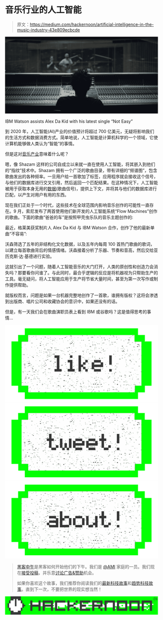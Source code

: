 # 音乐行业的人工智能

> 原文：<https://medium.com/hackernoon/artificial-intelligence-in-the-music-industry-43e809ecbcde>

![](img/f58684b75e56ce83ff606b9f4c5c6b9f.png)

IBM Watson assists Alex Da Kid with his latest single “Not Easy”

到 2020 年，人工智能(AI)产业的价值预计将超过 700 亿美元，无疑将影响我们的生活方式和数据消费方式。简单地说，人工智能是计算机科学的一个领域，它使计算机能够做人类认为“智能”的事情。

但是这对[音乐产业](https://goo.gl/w8fLgi)意味着什么呢？

嗯，像 Shazam 这样的公司自成立以来就一直在使用人工智能，将其嵌入到他们的“指纹”技术中。Shazam 拥有一个广泛的歌曲目录，带有详细的“频谱图”，包含歌曲发出的各种频率。一旦用户给一首歌加了标签，应用程序就会接收这个信号，与他们的数据库进行交叉引用，然后返回一个匹配结果。在这种情况下，人工智能被用于获取本身无用的[数据](https://hackernoon.com/tagged/data)(歌曲信号)，提供上下文，并将其与他们的数据库进行匹配，以产生对用户有用的东西。

现在我们正处于一个时代，这些技术在全球范围内影响音乐创作的可能性一直存在。9 月，索尼发布了两首使用他们新开发的人工智能系统“Flow Machines”创作的歌曲。下面的歌曲“爸爸的车”是按照甲壳虫乐队的音乐主题创作的:

最近，格莱美获奖制片人 Alex Da Kid 与 IBM Watson 合作，创作了他的最新单曲“不容易”:

沃森筛选了五年的非结构化文化数据，以及五年内每周 100 首热门歌曲的歌词，以建立每首歌曲背后的情感情绪。沃森接着分析了乐器、节奏和音高，然后交给亚历克斯·达·基德进行实验。

这就引出了一个问题，随着人工智能音乐的大门打开，人类的原创性和创造力会消失吗？那要看你问谁了。与此同时，最合乎逻辑的反应是将机器视为只帮助生产的工具。毫无疑问，将人工智能应用于生产将节省大量时间，甚至为第一次写作或制作提供帮助。

就版权而言，问题是如果一台机器完整地创作了一首歌，谁拥有版权？这将会渗透到出版商、唱片公司和收藏协会的意识中，如果还没有的话。

但是，有一天我们会在歌曲演职员表上看到 IBM 或谷歌吗？这是值得思考的事情…

[![](img/50ef4044ecd4e250b5d50f368b775d38.png)](http://bit.ly/HackernoonFB)[![](img/979d9a46439d5aebbdcdca574e21dc81.png)](https://goo.gl/k7XYbx)[![](img/2930ba6bd2c12218fdbbf7e02c8746ff.png)](https://goo.gl/4ofytp)

> [黑客中午](http://bit.ly/Hackernoon)是黑客如何开始他们的下午。我们是 [@AMI](http://bit.ly/atAMIatAMI) 家庭的一员。我们现在[接受投稿](http://bit.ly/hackernoonsubmission)，并乐意[讨论广告&赞助](mailto:partners@amipublications.com)机会。
> 
> 如果你喜欢这个故事，我们推荐你阅读我们的[最新科技故事](http://bit.ly/hackernoonlatestt)和[趋势科技故事](https://hackernoon.com/trending)。直到下一次，不要把世界的现实想当然！

![](img/be0ca55ba73a573dce11effb2ee80d56.png)